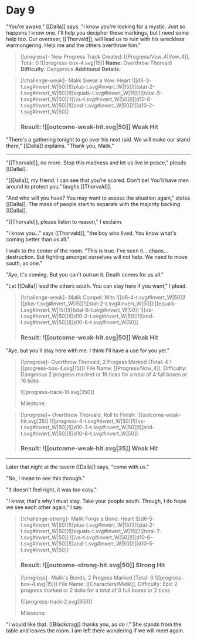 # Day 9

"You're awake," [[Dalla]] says. "I know you're looking for a mystic. Just so happens I know one. I'll help you decipher these markings, but I need some help too. Our overseer, [[Thorvald]], will lead us to ruin with his wreckless warmongering. Help me and the others overthrow him."

> [!progress]- New Progress Track Created: [[Progress/Vow_4|Vow_4]], Total: 0 ![[progress-box-4.svg|15]]
> **Name:** Overthrow Thorvald
> **Difficulty:** Dangerous
> **Additional Details:** 

> [!challenge-weak]- Malik Swear a Vow: Heart
> ![[d6-3-t.svg#invert_W|50]]![[plus-t.svg#invert_W|15]]![[stat-2-t.svg#invert_W|50]]![[equals-t.svg#invert_W|15]]![[total-5-t.svg#invert_W|50]]
> ![[vs-t.svg#invert_W|50]]![[d10-6-t.svg#invert_W|50]]![[and-t.svg#invert_W|50]]![[d10-2-t.svg#invert_W|50]]
> ### Result: ![[outcome-weak-hit.svg|50]] Weak Hit

"There's a gathering tonight to go over his next raid. We will make our stand there," [[Dalla]] explains. "Thank you, Malik."

---

"[[Thorvald]], no more. Stop this madness and let us live in peace," pleads [[Dalla]].

"[[Dalla]], my friend. I can see that you're scared. Don't be! You'll have men around to protect you," laughs [[Thorvald]].

"And who will you have? You may want to assess the situation again," states [[Dalla]]. The mass of people start to separate with the majority backing [[Dalla]].

"[[Thorvald]], please listen to reason," I exclaim.

"I know you..." says [[Thorvald]], "the boy who lived. You know what's coming better than us all."

I walk to the center of the room. "This is true. I've seen it... chaos... destruction. But fighting amongst ourselves will not help. We need to move south, as one."

"Aye, it's coming. But you can't outrun it. Death comes for us all."

"Let [[Dalla]] lead the others south. You can stay here if you want," I plead. 

> [!challenge-weak]- Malik Compel: Wits
> ![[d6-4-t.svg#invert_W|50]]![[plus-t.svg#invert_W|15]]![[stat-2-t.svg#invert_W|50]]![[equals-t.svg#invert_W|15]]![[total-6-t.svg#invert_W|50]]
> ![[vs-t.svg#invert_W|50]]![[d10-2-t.svg#invert_W|50]]![[and-t.svg#invert_W|50]]![[d10-6-t.svg#invert_W|50]]
> ### Result: ![[outcome-weak-hit.svg|50]] Weak Hit

"Aye, but you'll stay here with me. I think I'll have a use for you yet."

> [!progress]- Overthrow Thorvald, 2 Progess Marked (Total: 4 ![[progress-box-4.svg|15]])
> File Name: [[Progress/Vow_4]], Difficulty: Dangerous
> 2 progress marked or 16 ticks for a total of 4 full boxes or 16 ticks
> 
> ![[progress-track-16.svg|350]]
> 
> Milestone: 

> [!progress]+ Overthrow Thorvald, Roll to Finish: ![[outcome-weak-hit.svg|35]]
> ![[progress-4-t.svg#invert_W|50]]![[vs-t.svg#invert_W|50]]![[d10-3-t.svg#invert_W|50]]![[and-t.svg#invert_W|50]]![[d10-8-t.svg#invert_W|50]]
> ### Result: ![[outcome-weak-hit.svg|35]] Weak Hit

---

Later that night at the tavern [[Dalla]] says, "come with us."

"No, I mean to see this through."

"It doesn't feel right, it was too easy."

"I know, that's why I must stay. Take your people south. Though, I do hope we see each other again," I say.

> [!challenge-strong]- Malik Forge a Bond: Heart
> ![[d6-5-t.svg#invert_W|50]]![[plus-t.svg#invert_W|15]]![[stat-2-t.svg#invert_W|50]]![[equals-t.svg#invert_W|15]]![[total-7-t.svg#invert_W|50]]
> ![[vs-t.svg#invert_W|50]]![[d10-6-t.svg#invert_W|50]]![[and-t.svg#invert_W|50]]![[d10-5-t.svg#invert_W|50]]
> ### Result: ![[outcome-strong-hit.svg|50]] Strong Hit

> [!progress]- Malik's Bonds, 2 Progess Marked (Total: 0 ![[progress-box-4.svg|15]])
> File Name: [[Characters/Malik]], Difficulty: Epic
> 2 progress marked or 2 ticks for a total of 0 full boxes or 2 ticks
> 
> ![[progress-track-2.svg|350]]
> 
> Milestone: 

"I would like that. [[Blackcrag]] thanks you, as do I." She stands from the table and leaves the room. I am left there wondering if we will meet again.